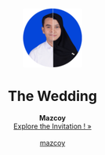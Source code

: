 <div id="top"></div>
<!--
*** Thanks for checking out our wedding invitation template.
*** Don't forget to give the project a star!
*** Thanks again! Now go create something AMAZING! :D
-->


<!-- PROJECT LOGO -->
<br />
<div align="center">
  <a href="https://mazcoynft.github.io/the-wedding/">
    <img src="images/readme/half%20circle.png" alt="Logo" width="120" height="120">
  </a>

  <h1 align="center">The Wedding</h1>

  <p align="center">
    <strong>Mazcoy</strong>
    <br />
    <a href="https://mazcoynft.github.io/the-wedding-of-rehan-maulidan/">Explore the Invitation ! »</a>
    <br />
    <br />
    <a href="https://github.commazcoynft">mazcoy</a>

  </p>
</div>
